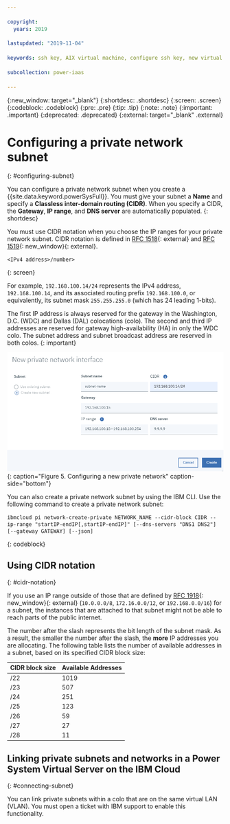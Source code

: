 ```yaml
---

copyright:
  years: 2019

lastupdated: "2019-11-04"

keywords: ssh key, AIX virtual machine, configure ssh key, new virtual server, public ssh key, connecting private subnets, gateway, CIDR, DAL, WDC

subcollection: power-iaas

---
```


{:new_window: target="_blank"}
{:shortdesc: .shortdesc}
{:screen: .screen}
{:codeblock: .codeblock}
{:pre: .pre}
{:tip: .tip}
{:note: .note}
{:important: .important}
{:deprecated: .deprecated}
{:external: target="_blank" .external}

# Configuring a private network subnet
{: #configuring-subnet}

You can configure a private network subnet when you create a {{site.data.keyword.powerSysFull}}. You must give your subnet a **Name** and specify a **Classless inter-domain routing (CIDR)**. When you specify a CIDR, the **Gateway**, **IP range**, and **DNS server** are automatically populated.
{: shortdesc}

You must use CIDR notation when you choose the IP ranges for your private network subnet. CIDR notation is defined in [RFC 1518](https://tools.ietf.org/html/rfc1518){: external} and [RFC 1519](https://tools.ietf.org/html/rfc1519){: new_window}{: external}.

```shell
<IPv4 address>/number>
```
{: screen}

For example, `192.168.100.14/24` represents the IPv4 address, `192.168.100.14`, and its associated routing prefix `192.168.100.0`, or equivalently, its subnet mask `255.255.255.0` (which has 24 leading 1-bits).

The first IP address is always reserved for the gateway in the Washington, D.C. (WDC) and Dallas (DAL) colocations (colo). The second and third IP addresses are reserved for gateway high-availability (HA) in only the WDC colo. The subnet address and subnet broadcast address are reserved in both colos.
{: important}

  ![Configuring a new private network](./images/console-configure-private-network.png "Configuring a new private network"){: caption="Figure 5. Configuring a new private network" caption-side="bottom"}

You can also create a private network subnet by using the IBM CLI. Use the following command to create a private network subnet:

```shell
ibmcloud pi network-create-private NETWORK_NAME --cidr-block CIDR --ip-range "startIP-endIP[,startIP-endIP]" [--dns-servers "DNS1 DNS2"] [--gateway GATEWAY] [--json]
```
{: codeblock}

## Using CIDR notation
{: #cidr-notation}

If you use an IP range outside of those that are defined by [RFC 1918](https://tools.ietf.org/html/rfc1918){: new_window}{: external} (`10.0.0.0/8`, `172.16.0.0/12`, or `192.168.0.0/16`) for a subnet, the instances that are attached to that subnet might not be able to reach parts of the public internet.

The number after the slash represents the bit length of the subnet mask. As a result, the smaller the number after the slash, the **more** IP addresses you are allocating. The following table lists the number of available addresses in a subnet, based on its specified CIDR block size:

| CIDR block size | Available Addresses |
| --------------- | ------------------- |
|      /22        |        1019         |
|      /23        |         507         |
|      /24        |         251         |
|      /25        |         123         |
|      /26        |          59         |
|      /27        |          27         |
|      /28        |          11         |

## Linking private subnets and networks in a Power System Virtual Server on the IBM Cloud
{: #connecting-subnet}

 You can link private subnets within a colo that are on the same virtual LAN (VLAN). You must open a ticket with IBM support to enable this functionality.
